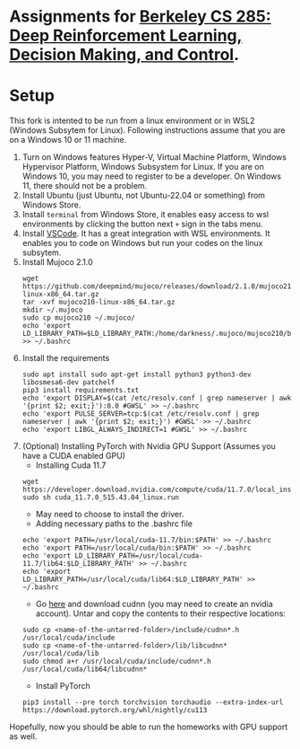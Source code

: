# Assignments for [Berkeley CS 285: Deep Reinforcement Learning, Decision Making, and Control](http://rail.eecs.berkeley.edu/deeprlcourse/).

# Setup
This fork is intented to be run from a linux environment or in WSL2 (Windows Subsytem for Linux). Following instructions assume that you are on a Windows 10 or 11 machine.
1. Turn on Windows features Hyper-V, Virtual Machine Platform, Windows Hypervisor Platform, Windows Subsystem for Linux. If you are on Windows 10, you may need to register to be a developer. On Windows 11, there should not be a problem.
2. Install Ubuntu (just Ubuntu, not Ubuntu-22.04 or something) from Windows Store.
3. Install `terminal` from Windows Store, it enables easy access to wsl environments by clicking the button next `+` sign in the tabs menu.
4. Install [VSCode](https://code.visualstudio.com/download). It has a great integration with WSL environments. It enables you to code on Windows but run your codes on the linux subsytem.
5. Install Mujoco 2.1.0
    ```
    wget https://github.com/deepmind/mujoco/releases/download/2.1.0/mujoco210-linux-x86_64.tar.gz
    tar -xvf mujoco210-linux-x86_64.tar.gz
    mkdir ~/.mujoco
    sudo cp mujoco210 ~/.mujoco/
    echo 'export LD_LIBRARY_PATH=$LD_LIBRARY_PATH:/home/darkness/.mujoco/mujoco210/bin' >> ~/.bashrc
    ```
6. Install the requirements
    ```
    sudo apt install sudo apt-get install python3 python3-dev libosmesa6-dev patchelf
    pip3 install requirements.txt
    echo 'export DISPLAY=$(cat /etc/resolv.conf | grep nameserver | awk '{print $2; exit;}'):0.0 #GWSL' >> ~/.bashrc
    echo 'export PULSE_SERVER=tcp:$(cat /etc/resolv.conf | grep nameserver | awk '{print $2; exit;}') #GWSL' >> ~/.bashrc
    echo 'export LIBGL_ALWAYS_INDIRECT=1 #GWSL' >> ~/.bashrc
    ```
7. (Optional) Installing PyTorch with Nvidia GPU Support (Assumes you have a CUDA enabled GPU)
    * Installing Cuda 11.7
    ```
    wget https://developer.download.nvidia.com/compute/cuda/11.7.0/local_installers/cuda_11.7.0_515.43.04_linux.run
    sudo sh cuda_11.7.0_515.43.04_linux.run
    ```
    * May need to choose to install the driver.
    * Adding necessary paths to the .bashrc file
    ```
    echo 'export PATH=/usr/local/cuda-11.7/bin:$PATH' >> ~/.bashrc
    echo 'export PATH=/usr/local/cuda/bin:$PATH' >> ~/.bashrc
    echo 'export LD_LIBRARY_PATH=/usr/local/cuda-11.7/lib64:$LD_LIBRARY_PATH' >> ~/.bashrc
    echo 'export LD_LIBRARY_PATH=/usr/local/cuda/lib64:$LD_LIBRARY_PATH' >> ~/.bashrc
    ```
    * Go [here](https://developer.nvidia.com/cudnn) and download cudnn (you may need to create an nvidia account). Untar and copy the contents to their respective locations:
    ```
    sudo cp <name-of-the-untarred-folder>/include/cudnn*.h /usr/local/cuda/include
    sudo cp <name-of-the-untarred-folder>/lib/libcudnn* /usr/local/cuda/lib
    sudo chmod a+r /usr/local/cuda/include/cudnn*.h /usr/local/cuda/lib64/libcudnn*
    ```
    * Install PyTorch
    ```
    pip3 install --pre torch torchvision torchaudio --extra-index-url https://download.pytorch.org/whl/nightly/cu113
    ```
Hopefully, now you should be able to run the homeworks with GPU support as well.
